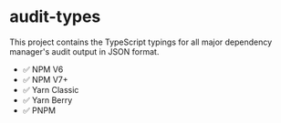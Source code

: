# audit-types

This project contains the TypeScript typings for all major dependency manager's audit output in JSON format.

- ✅ NPM V6
- ✅ NPM V7+
- ✅ Yarn Classic
- ✅ Yarn Berry
- ✅ PNPM

